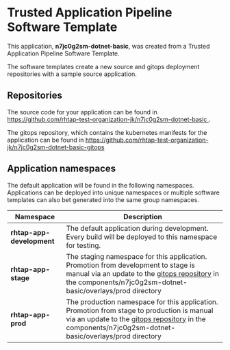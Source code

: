 # Trusted Application Pipeline Software Template

This application, **n7jc0g2sm-dotnet-basic**, was created from a Trusted Application Pipeline Software Template.

The software templates create a new source and gitops deployment repositories with a sample source application. 

## Repositories

The source code for your application can be found in [https://github.com/rhtap-test-organization-jk/n7jc0g2sm-dotnet-basic ](https://github.com/rhtap-test-organization-jk/n7jc0g2sm-dotnet-basic ).
 
The gitops repository, which contains the kubernetes manifests for the application can be found in 
[https://github.com/rhtap-test-organization-jk/n7jc0g2sm-dotnet-basic-gitops ](https://github.com/rhtap-test-organization-jk/n7jc0g2sm-dotnet-basic-gitops ) 

## Application namespaces 

The default application will be found in the following namespaces. Applications can be deployed into unique namespaces or multiple software templates can also bet generated into the same group namespaces.  

|  Namespace   |  Description   |  
| -------- | -------- |   
| **rhtap-app-development** | The default application during development. Every build will be deployed to this namespace for testing. | 
| **rhtap-app-stage** | The staging namespace for this application. Promotion from development to stage is manual via an update to the [gitops repository](https://github.com/rhtap-test-organization-jk/n7jc0g2sm-dotnet-basic-gitops ) in the components/n7jc0g2sm-dotnet-basic/overlays/prod directory |  
| **rhtap-app-prod** | The production namespace for this application. Promotion from stage to production is manual via an update to the [gitops repository](https://github.com/rhtap-test-organization-jk/n7jc0g2sm-dotnet-basic-gitops ) in the components/n7jc0g2sm-dotnet-basic/overlays/prod directory | 